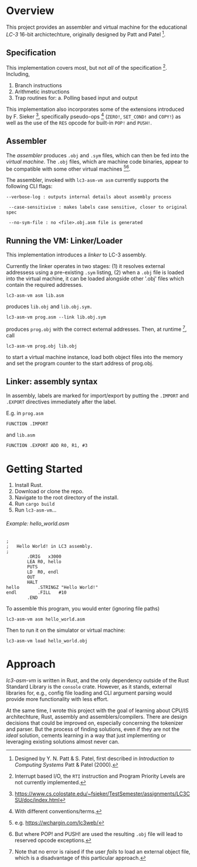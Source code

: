 # Overview
This project provides an assembler and virtual machine for the educational _LC-3_ 16-bit archictechture, originally designed by Patt and Patel [^1]. 

## Specification
This implementation covers most, but not _all_ of the specification [^2]. Including,

1. Branch instructions
2. Arithmetic instructions
3. Trap routines for:
   a. Polling based input and output

This implementation also incorporates some of the extensions introduced by F. Sieker [^3], specifically pseudo-ops [^4] (`ZERO!`, `SET_COND!` and `COPY!`) as well as the use of the `RES` opcode for built-in `POP!` and `PUSH!`.

## Assembler 
The _assembler_ produces `.obj` and `.sym` files, which can then be fed into the _virtual machine_. 
The `.obj` files, which are machine code binaries, appear to be compatible with some other virtual machines [^5][^6].

The assembler, invoked with `lc3-asm-vm asm` currently supports the following CLI flags:

``` --verbose-log : outputs internal details about assembly process ```

``` --case-sensitivive : makes labels case sensitive, closer to original spec```

``` --no-sym-file : no <file>.obj.asm file is generated```

## Running the VM: Linker/Loader
This implementation introduces a *linker* to LC-3 assembly. 

Currently the linker operates in two stages: (1) it resolves external addressess using a pre-existing `.sym` listing, 
(2) when a `.obj` file is loaded into the virtual machine, it can be loaded alongside other '.obj' files which contain the required addresses. 

```lc3-asm-vm asm lib.asm``` 

produces `lib.obj` and `lib.obj.sym.` 

```lc3-asm-vm prog.asm --link lib.obj.sym``` 

produces `prog.obj` with the correct external addresses. Then, at runtime [^7], call

```lc3-asm-vm prog.obj lib.obj``` 

to start a virtual machine instance, load both object files into the memory and set the program counter to the start address of prog.obj. 

## Linker: assembly syntax
In assembly, labels are marked for import/export by putting the `.IMPORT` and `.EXPORT` directives immediately after the label.

E.g. in `prog.asm`

```FUNCTION .IMPORT```

and `lib.asm`

```FUNCTION .EXPORT ADD R0, R1, #3```


# Getting Started
1. Install Rust.
2. Download or clone the repo.
3. Navigate to the root directory of the install.
4. Run `cargo build`
5. Run `lc3-asm-vm`...
   

###### Example: hello_world.asm 

```
;
;	Hello World! in LC3 assembly.
;
		.ORIG	x3000
		LEA	R0, hello
		PUTS    
		LD	R0, endl
		OUT
		HALT
hello		.STRINGZ "Hello World!"
endl		.FILL	#10
		.END

```


To assemble this program, you would enter (ignoring file paths)

	lc3-asm-vm asm hello_world.asm

Then to run it on the simulator or virtual machine: 

	lc3-asm-vm load hello_world.obj


# Approach
*lc3-asm-vm* is written in Rust, and the only dependency outside of the Rust Standard Library is the `console` crate. However, as it stands, external libraries for, e.g., config file loading and CLI argument parsing would provide more functionality with less effort. 

At the same time, I wrote this project with the goal of learning about CPU/IS architechture, Rust, assembly and assemblers/compilers.  There are design decisions that could be improved on, especially concerning the tokenizer and parser. But the process of finding solutions, even if they are not the *ideal* solution, cements learning in a way that just implementing or leveraging existing solutions almost never can.



[^1]: Designed by Y. N. Patt & S. Patel, first described in _Introduction to Computing Systems_ Patt & Patel (2000).
[^2]: Interrupt based I/O, the `RTI` instruction and Program Priority Levels are not currently implemented.
[^3]: https://www.cs.colostate.edu/~fsieker/TestSemester/assignments/LC3CSU/doc/index.html
[^4]: With different conventions/terms.
[^5]: e.g. https://wchargin.com/lc3web/
[^6]: But where POP! and PUSH! are used the resulting `.obj` file will lead to reserved opcode exceptions.
[^7]: Note that no error is raised if the user _fails_ to load an external object file, which is a disadvantage of this particular approach.
